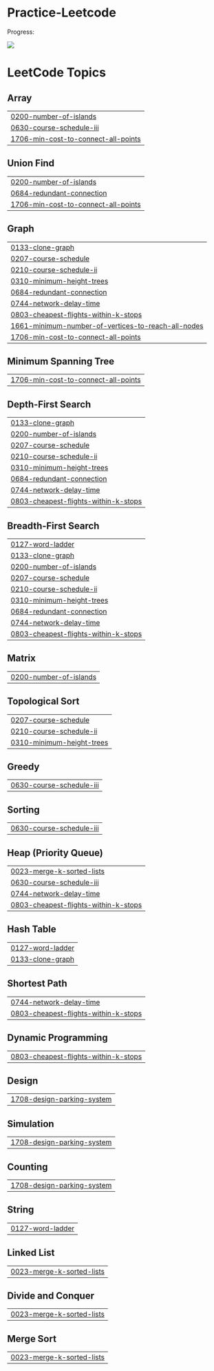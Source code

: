 # Practice-Leetcode

Progress: 

![](https://leetcard.jacoblin.cool/surya_ned?ext=heatmap)

<!---LeetCode Topics Start-->
# LeetCode Topics
## Array
|  |
| ------- |
| [0200-number-of-islands](https://github.com/Surya7612/Practice-Leetcode/tree/master/0200-number-of-islands) |
| [0630-course-schedule-iii](https://github.com/Surya7612/Practice-Leetcode/tree/master/0630-course-schedule-iii) |
| [1706-min-cost-to-connect-all-points](https://github.com/Surya7612/Practice-Leetcode/tree/master/1706-min-cost-to-connect-all-points) |
## Union Find
|  |
| ------- |
| [0200-number-of-islands](https://github.com/Surya7612/Practice-Leetcode/tree/master/0200-number-of-islands) |
| [0684-redundant-connection](https://github.com/Surya7612/Practice-Leetcode/tree/master/0684-redundant-connection) |
| [1706-min-cost-to-connect-all-points](https://github.com/Surya7612/Practice-Leetcode/tree/master/1706-min-cost-to-connect-all-points) |
## Graph
|  |
| ------- |
| [0133-clone-graph](https://github.com/Surya7612/Practice-Leetcode/tree/master/0133-clone-graph) |
| [0207-course-schedule](https://github.com/Surya7612/Practice-Leetcode/tree/master/0207-course-schedule) |
| [0210-course-schedule-ii](https://github.com/Surya7612/Practice-Leetcode/tree/master/0210-course-schedule-ii) |
| [0310-minimum-height-trees](https://github.com/Surya7612/Practice-Leetcode/tree/master/0310-minimum-height-trees) |
| [0684-redundant-connection](https://github.com/Surya7612/Practice-Leetcode/tree/master/0684-redundant-connection) |
| [0744-network-delay-time](https://github.com/Surya7612/Practice-Leetcode/tree/master/0744-network-delay-time) |
| [0803-cheapest-flights-within-k-stops](https://github.com/Surya7612/Practice-Leetcode/tree/master/0803-cheapest-flights-within-k-stops) |
| [1661-minimum-number-of-vertices-to-reach-all-nodes](https://github.com/Surya7612/Practice-Leetcode/tree/master/1661-minimum-number-of-vertices-to-reach-all-nodes) |
| [1706-min-cost-to-connect-all-points](https://github.com/Surya7612/Practice-Leetcode/tree/master/1706-min-cost-to-connect-all-points) |
## Minimum Spanning Tree
|  |
| ------- |
| [1706-min-cost-to-connect-all-points](https://github.com/Surya7612/Practice-Leetcode/tree/master/1706-min-cost-to-connect-all-points) |
## Depth-First Search
|  |
| ------- |
| [0133-clone-graph](https://github.com/Surya7612/Practice-Leetcode/tree/master/0133-clone-graph) |
| [0200-number-of-islands](https://github.com/Surya7612/Practice-Leetcode/tree/master/0200-number-of-islands) |
| [0207-course-schedule](https://github.com/Surya7612/Practice-Leetcode/tree/master/0207-course-schedule) |
| [0210-course-schedule-ii](https://github.com/Surya7612/Practice-Leetcode/tree/master/0210-course-schedule-ii) |
| [0310-minimum-height-trees](https://github.com/Surya7612/Practice-Leetcode/tree/master/0310-minimum-height-trees) |
| [0684-redundant-connection](https://github.com/Surya7612/Practice-Leetcode/tree/master/0684-redundant-connection) |
| [0744-network-delay-time](https://github.com/Surya7612/Practice-Leetcode/tree/master/0744-network-delay-time) |
| [0803-cheapest-flights-within-k-stops](https://github.com/Surya7612/Practice-Leetcode/tree/master/0803-cheapest-flights-within-k-stops) |
## Breadth-First Search
|  |
| ------- |
| [0127-word-ladder](https://github.com/Surya7612/Practice-Leetcode/tree/master/0127-word-ladder) |
| [0133-clone-graph](https://github.com/Surya7612/Practice-Leetcode/tree/master/0133-clone-graph) |
| [0200-number-of-islands](https://github.com/Surya7612/Practice-Leetcode/tree/master/0200-number-of-islands) |
| [0207-course-schedule](https://github.com/Surya7612/Practice-Leetcode/tree/master/0207-course-schedule) |
| [0210-course-schedule-ii](https://github.com/Surya7612/Practice-Leetcode/tree/master/0210-course-schedule-ii) |
| [0310-minimum-height-trees](https://github.com/Surya7612/Practice-Leetcode/tree/master/0310-minimum-height-trees) |
| [0684-redundant-connection](https://github.com/Surya7612/Practice-Leetcode/tree/master/0684-redundant-connection) |
| [0744-network-delay-time](https://github.com/Surya7612/Practice-Leetcode/tree/master/0744-network-delay-time) |
| [0803-cheapest-flights-within-k-stops](https://github.com/Surya7612/Practice-Leetcode/tree/master/0803-cheapest-flights-within-k-stops) |
## Matrix
|  |
| ------- |
| [0200-number-of-islands](https://github.com/Surya7612/Practice-Leetcode/tree/master/0200-number-of-islands) |
## Topological Sort
|  |
| ------- |
| [0207-course-schedule](https://github.com/Surya7612/Practice-Leetcode/tree/master/0207-course-schedule) |
| [0210-course-schedule-ii](https://github.com/Surya7612/Practice-Leetcode/tree/master/0210-course-schedule-ii) |
| [0310-minimum-height-trees](https://github.com/Surya7612/Practice-Leetcode/tree/master/0310-minimum-height-trees) |
## Greedy
|  |
| ------- |
| [0630-course-schedule-iii](https://github.com/Surya7612/Practice-Leetcode/tree/master/0630-course-schedule-iii) |
## Sorting
|  |
| ------- |
| [0630-course-schedule-iii](https://github.com/Surya7612/Practice-Leetcode/tree/master/0630-course-schedule-iii) |
## Heap (Priority Queue)
|  |
| ------- |
| [0023-merge-k-sorted-lists](https://github.com/Surya7612/Practice-Leetcode/tree/master/0023-merge-k-sorted-lists) |
| [0630-course-schedule-iii](https://github.com/Surya7612/Practice-Leetcode/tree/master/0630-course-schedule-iii) |
| [0744-network-delay-time](https://github.com/Surya7612/Practice-Leetcode/tree/master/0744-network-delay-time) |
| [0803-cheapest-flights-within-k-stops](https://github.com/Surya7612/Practice-Leetcode/tree/master/0803-cheapest-flights-within-k-stops) |
## Hash Table
|  |
| ------- |
| [0127-word-ladder](https://github.com/Surya7612/Practice-Leetcode/tree/master/0127-word-ladder) |
| [0133-clone-graph](https://github.com/Surya7612/Practice-Leetcode/tree/master/0133-clone-graph) |
## Shortest Path
|  |
| ------- |
| [0744-network-delay-time](https://github.com/Surya7612/Practice-Leetcode/tree/master/0744-network-delay-time) |
| [0803-cheapest-flights-within-k-stops](https://github.com/Surya7612/Practice-Leetcode/tree/master/0803-cheapest-flights-within-k-stops) |
## Dynamic Programming
|  |
| ------- |
| [0803-cheapest-flights-within-k-stops](https://github.com/Surya7612/Practice-Leetcode/tree/master/0803-cheapest-flights-within-k-stops) |
## Design
|  |
| ------- |
| [1708-design-parking-system](https://github.com/Surya7612/Practice-Leetcode/tree/master/1708-design-parking-system) |
## Simulation
|  |
| ------- |
| [1708-design-parking-system](https://github.com/Surya7612/Practice-Leetcode/tree/master/1708-design-parking-system) |
## Counting
|  |
| ------- |
| [1708-design-parking-system](https://github.com/Surya7612/Practice-Leetcode/tree/master/1708-design-parking-system) |
## String
|  |
| ------- |
| [0127-word-ladder](https://github.com/Surya7612/Practice-Leetcode/tree/master/0127-word-ladder) |
## Linked List
|  |
| ------- |
| [0023-merge-k-sorted-lists](https://github.com/Surya7612/Practice-Leetcode/tree/master/0023-merge-k-sorted-lists) |
## Divide and Conquer
|  |
| ------- |
| [0023-merge-k-sorted-lists](https://github.com/Surya7612/Practice-Leetcode/tree/master/0023-merge-k-sorted-lists) |
## Merge Sort
|  |
| ------- |
| [0023-merge-k-sorted-lists](https://github.com/Surya7612/Practice-Leetcode/tree/master/0023-merge-k-sorted-lists) |
<!---LeetCode Topics End-->